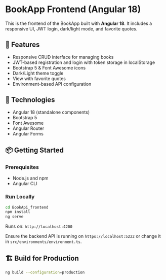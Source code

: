 # BookApp Frontend (Angular 18)

This is the frontend of the BookApp built with **Angular 18**. It includes a responsive UI, JWT login, dark/light mode, and favorite quotes.

## 🎯 Features

- Responsive CRUD interface for managing books
- JWT-based registration and login with token storage in localStorage
- Bootstrap 5 & Font Awesome icons
- Dark/Light theme toggle
- View with favorite quotes
- Environment-based API configuration

## 🧰 Technologies

- Angular 18 (standalone components)
- Bootstrap 5
- Font Awesome
- Angular Router
- Angular Forms

## 📦 Getting Started

### Prerequisites

- Node.js and npm
- Angular CLI

### Run Locally

```bash
cd BookApi_frontend
npm install
ng serve
```

Runs on: `http://localhost:4200`

Ensure the backend API is running on `https://localhost:5222` or change it in `src/environments/environment.ts`.

## 🏗️ Build for Production

```bash
ng build --configuration=production
```
